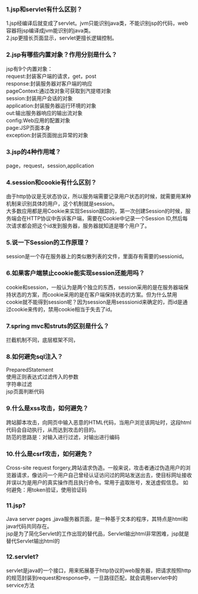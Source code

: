### 1.jsp和servlet有什么区别？
1.jsp经编译后就变成了servlet。jvm只能识别java类，不能识别jsp的代码，web容器将jsp编译成jvm能识别的java类。<br>
2.jsp更擅长页面显示，servlet更擅长逻辑控制。<br>
### 2.jsp有哪些内置对象？作用分别是什么？
jsp有9个内置对象：<br>
request:封装客户端的请求，get，post<br>
response:封装服务器对客户端的响应<br>
pageContext:通过改对象可获取到汽提塔对象<br>
session:封装用户会话的对象<br>
application:封装服务器运行环境的对象<br>
out:输出服务器响应的输出流对象<br>
config:Web应用的配置对象<br>
page:JSP页面本身<br>
exception:封装页面抛出异常的对象<br>
### 3.jsp的4种作用域？
page，request，session,application<br>
### 4.session和cookie有什么区别？
由于http协议是无状态协议，所以服务端需要记录用户状态的时候，就需要用某种机制来识别具体的用户，这个机制就是session。<br>
大多数应用都是用Cookie来实现Session跟踪的，第一次创建Session的时候，服务端会在HTTP协议中告诉客户端，需要在Cookie中记录一个Session ID,然后每次请求都会把这个id发到服务器，服务器就知道是哪个用户了。
### 5.说一下Session的工作原理？
session是一个存在服务器上的类似散列表的文件，里面存有需要的sessionid。
### 6.如果客户端禁止cookie能实现session还能用吗？
cookie和session，一般认为是两个独立的东西，session采用的是在服务器端保持状态的方案，而cookie采用的是在客户端保持状态的方案。但为什么禁用cookie就不能得到session呢？因为session是用sesssionid来确定的，而id是通过cookie来传的，禁用cookie相当于失去了id。
### 7.spring mvc和struts的区别是什么？
拦截机制不同，底层框架不同，
### 8.如何避免sql注入？
PreparedStatement<br>
使用正则表达式过滤传入的参数<br>
字符串过滤<br>
jsp页面判断代码<br>
### 9.什么是xss攻击，如何避免？
跨站脚本攻击，向网页中输入恶意的HTML代码，当用户浏览该网址时，这段html代码会自动执行，从而达到攻击的目的。<br>
防范的思路是：对输入进行过滤，对输出进行编码<br>
### 10.什么是csrf攻击，如何避免？
Cross-site request forgery,跨站请求伪造。一般来说，攻击者通过伪造用户的浏览器请求，像访问一个用户自己曾经认证访问过的网站发送出去，使目标网址接收并误以为是用户的真实操作而且执行命令。常用于盗取账号，发送虚假信息。
如何避免：用token验证，使用验证码
### 11.jsp?
Java server pages ,java服务器页面，是一种基于文本的程序，其特点是html和java代码共同存在。<br>
jsp是为了简化Servlet的工作出现的替代品，Servlet输出html非常困难，jsp就是替代Servlet输出html的<br>
### 12.servlet?
servlet是java的一个接口，用来拓展基于http协议的web服务器，把请求按照http的规范封装到request和response中，一旦路径匹配，就会调用servlet中的service方法